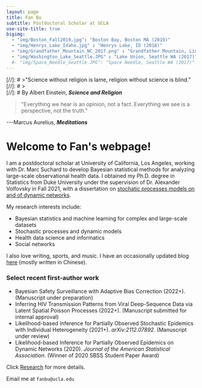 ```yaml
---
layout: page
title: Fan Bu
subtitle: Postdoctoral Scholar at UCLA
use-site-title: true
bigimg:
  - "img/Boston_Fall2019.jpg": "Boston Bay, Boston MA (2019)"
  - "img/Henrys_Lake_Idaho.jpg" : "Henrys Lake, ID (2018)"
  - "img/Grandfather_Mountain_NC_2017.png" : "Grandfather Mountain, Linville NC (2017)"
  - "img/Washington_Lake_Seattle.JPG" : "Lake Union, Seattle WA (2017)"
  #- "img/Space_Needle_Seattle.JPG": "Space Needle, Seattle WA (2017)"
---
```


[//]: # >"Science without religion is lame, religion without science is blind." 
[//]: # >  
[//]: # By Albert Einstein, **_Science and Religion_**  


> "Everything we hear is an opinion, not a fact. Everything we see is a perspective, not the truth."
>
---Marcus Aurelius, **_Meditations_**

# Welcome to Fan's webpage!

I am a postdoctoral scholar at University of California, Los Angeles, working with Dr. Marc Suchard to develop Bayesian statistical methods for analyzing large-scale observational health data. I obtained my Ph.D. degree in Statistics from Duke University under the supervision of Dr. Alexander Volfovsky in Fall 2021, with a dissertation on [stochatic processes models on and of dynamic networks](https://www.proquest.com/docview/2583399863?pq-origsite=gscholar&fromopenview=true).

My research interests include:

- Bayesian statistics and machine learning for complex and large-scale datasets
- Stochastic processes and dynamic models
- Health data science and informatics
- Social networks

I also love writing, sports, and music. I have an occasionally updated blog [here](https://fanbublog.wordpress.com/) (mostly written in Chinese). 

### Select recent first-author work

- Bayesian Safety Surveillance with Adaptive Bias Correction (2022+). (Manuscript under preparation)
- Inferring HIV Transmission Patterns from Viral Deep-Sequence Data via Latent Spatial Poisson Processes (2022+). (Manuscript submitted for internal approval)
- Likelihood-based Inference for Partially Observed Stochastic Epidemics with Individual Heterogeneity (2021+). _arXiv:2112.07892_. (Manuscript under review)
- Likelihood-based Inference for Partially Observed Epidemics on Dynamic Networks (2020). _Journal of the American Statistical Association_. (Winner of 2020 SBSS Student Paper Award)

Click [Research](https://fanbu1995.github.io/research) for more details.

Email me at ``fanbu@ucla.edu``
